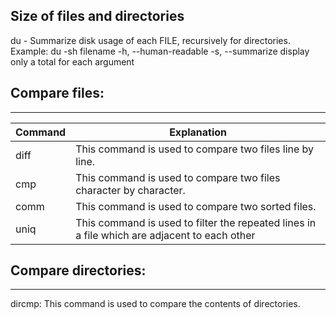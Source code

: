 ## Size of files and directories
du - Summarize disk usage of each FILE, recursively for directories.
Example: du -sh filename
-h, --human-readable
-s, --summarize
              display only a total for each argument

## Compare files:
--------------------------

| Command | Explanation |
| --- | --- |
diff | This command is used to compare two files line by line.
cmp | This command is used to compare two files character by character.
comm | This command is used to compare two sorted files.
uniq | This command is used to filter the repeated lines in a file which are adjacent to each other

## Compare directories:
----------------------------------
dircmp: This command is used to compare the contents of directories.
